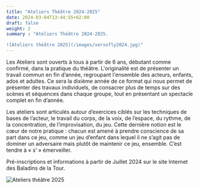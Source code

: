 ```yaml
---
title: "Ateliers Théâtre 2024-2025"
date: 2024-03-04T13:44:55+02:00
draft: false
weight: 2
summary : "Ateliers Théâtre 2024-2025.

![Ateliers théâtre 2025](/images/versofly2024.jpg)"
---
```


Les Ateliers sont ouverts à tous à partir de 6 ans, débutant comme confirmé, dans la pratique du théâtre. L'originalité est de présenter un travail commun en fin d’année, regroupant l'ensemble des acteurs, enfants, ados et adultes. Ce sera la dixième année de ce format qui nous permet de présenter des travaux individuels, de consacrer plus de temps sur des scènes et séquences dans chaque groupe, tout en présentant un spectacle complet en fin d’année.

Les ateliers sont articulés autour d’exercices ciblés sur les techniques de bases de l’acteur, le travail du corps, de la voix, de l’espace, du rythme, de la concentration, de l’improvisation, du jeu. Cette dernière notion est le cœur de notre pratique : chacun est amené à prendre conscience de sa part dans ce jeu, comme un jeu d’enfant dans lequel il ne s’agit pas de dominer un adversaire mais plutôt de maintenir ce jeu, ensemble. C’est tendre à « s’ » émerveiller.

Pré-inscriptions et informations à partir de Juillet 2024 sur le site Internet des Baladins de la Tour.

![Ateliers théâtre 2025](/images/versofly2024.jpg)
